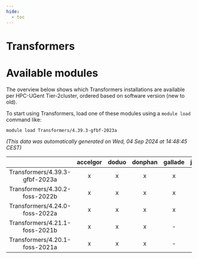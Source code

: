 ```yaml
---
hide:
  - toc
---
```


Transformers
============

# Available modules


The overview below shows which Transformers installations are available per HPC-UGent Tier-2cluster, ordered based on software version (new to old).

To start using Transformers, load one of these modules using a `module load` command like:

```shell
module load Transformers/4.39.3-gfbf-2023a
```

*(This data was automatically generated on Wed, 04 Sep 2024 at 14:48:45 CEST)*  

| |accelgor|doduo|donphan|gallade|joltik|shinx|skitty|
| :---: | :---: | :---: | :---: | :---: | :---: | :---: | :---: |
|Transformers/4.39.3-gfbf-2023a|x|x|x|x|x|x|x|
|Transformers/4.30.2-foss-2022b|x|x|x|x|x|-|x|
|Transformers/4.24.0-foss-2022a|x|x|x|x|x|-|x|
|Transformers/4.21.1-foss-2021b|x|x|x|-|x|-|x|
|Transformers/4.20.1-foss-2021a|x|x|x|-|x|-|x|
